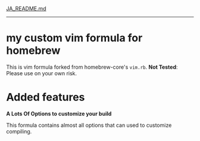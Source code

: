 [JA_README.md](JA_README.md)

---

# my custom vim formula for homebrew

This is vim formula forked from homebrew-core's `vim.rb`.
**Not Tested**: Please use on your own risk.

# Added features

**A Lots Of Options to customize your build**

This formula contains almost all options that can used to customize compiling.
